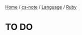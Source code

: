 [Home](https://mengxianbin.github.io) /
[cs-note](https://mengxianbin.github.io/cs-note/content) /
[Language](https://mengxianbin.github.io/cs-note/content/Language) /
[Ruby](https://mengxianbin.github.io/cs-note/content/Language/Ruby)

# TO DO
